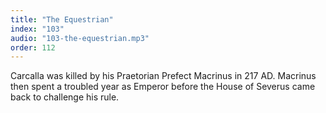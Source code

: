 ```yaml
---
title: "The Equestrian"
index: "103"
audio: "103-the-equestrian.mp3"
order: 112
---
```


Carcalla was killed by his Praetorian Prefect Macrinus in 217 AD. Macrinus then spent a troubled year as Emperor before the House of Severus came back to challenge his rule.

